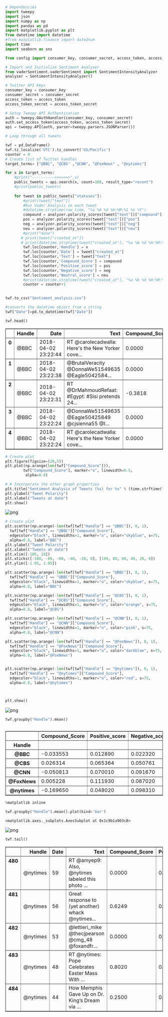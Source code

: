 

```python
# Dependencies
import tweepy
import json
import numpy as np
import pandas as pd
import matplotlib.pyplot as plt
from datetime import datetime
#from matplotlib.finance import date2num
import time
import seaborn as sns

from config import consumer_key, consumer_secret, access_token, access_token_secret
```


```python
# Import and Initialize Sentiment Analyzer
from vaderSentiment.vaderSentiment import SentimentIntensityAnalyzer
analyzer = SentimentIntensityAnalyzer()
```


```python
# Twitter API Keys
consumer_key = consumer_key
consumer_secret = consumer_secret
access_token = access_token
access_token_secret = access_token_secret
```


```python
# Setup Tweepy API Authentication
auth = tweepy.OAuthHandler(consumer_key, consumer_secret)
auth.set_access_token(access_token, access_token_secret)
api = tweepy.API(auth, parser=tweepy.parsers.JSONParser())
```


```python
# Loop through all tweets

twf = pd.DataFrame()
twf.tz_localize('UTC').tz_convert('US/Pacific')
counter = 0
# Create list of Twitter handles
target_terms= ["@BBC", "@CBS" ,"@CNN", "@FoxNews" , "@nytimes"]

for x in target_terms:    
    #print("---------->>>>>>>",x)  
    public_tweets = api.search(x, count=100, result_type="recent")
    #print(public_tweets)
    
    for tweet in public_tweets["statuses"]:
        #print(tweet["text"])
        #Run Vader Analysis on each tweet
        #datetime.strptime(raw_time, "%a %b %d %H:%M:%S %z %Y")
        compound = analyzer.polarity_scores(tweet["text"])["compound"]
        pos = analyzer.polarity_scores(tweet["text"])["pos"]
        neg = analyzer.polarity_scores(tweet["text"])["neg"]
        neu = analyzer.polarity_scores(tweet["text"])["neu"]
        #print("done")
       # print(tweet["created_at"])
       # print(datetime.strptime(tweet["created_at"], "%a %b %d %H:%M:%S %z %Y").strftime('%m/%d/%Y %H:%M:%S'))
        twf.loc[counter,'Handle'] = x
        twf.loc[counter,'Date'] = tweet["created_at"]
        twf.loc[counter,'Text'] = tweet["text"]
        twf.loc[counter,'Compound_Score'] = compound
        twf.loc[counter,'Positive_score'] = pos
        twf.loc[counter,'Negative_score'] = neg
        twf.loc[counter,'Neutral_score'] = neu
        #print(datetime.strptime(tweet["created_at"], "%a %b %d %H:%M:%S %z %Y"))
        counter = counter+1  

        
twf.to_csv("Sentiment_analysis.csv")

#converts the datetime object from a string
twf["Date"]=pd.to_datetime(twf["Date"])

twf.head() 

```




<div>
<style>
    .dataframe thead tr:only-child th {
        text-align: right;
    }

    .dataframe thead th {
        text-align: left;
    }

    .dataframe tbody tr th {
        vertical-align: top;
    }
</style>
<table border="1" class="dataframe">
  <thead>
    <tr style="text-align: right;">
      <th></th>
      <th>Handle</th>
      <th>Date</th>
      <th>Text</th>
      <th>Compound_Score</th>
      <th>Positive_score</th>
      <th>Negative_score</th>
      <th>Neutral_score</th>
    </tr>
  </thead>
  <tbody>
    <tr>
      <th>0</th>
      <td>@BBC</td>
      <td>2018-04-02 23:22:44</td>
      <td>RT @carolecadwalla: Here's the New Yorker cove...</td>
      <td>0.0000</td>
      <td>0.0</td>
      <td>0.000</td>
      <td>1.000</td>
    </tr>
    <tr>
      <th>1</th>
      <td>@BBC</td>
      <td>2018-04-02 23:22:38</td>
      <td>@BrutalVeracity @DonnaWe51549635 @Eagle5042584...</td>
      <td>0.0000</td>
      <td>0.0</td>
      <td>0.000</td>
      <td>1.000</td>
    </tr>
    <tr>
      <th>2</th>
      <td>@BBC</td>
      <td>2018-04-02 23:22:31</td>
      <td>RT @DrMahmoudRefaat: #Egypt: #Sisi pretends 24...</td>
      <td>-0.3818</td>
      <td>0.0</td>
      <td>0.175</td>
      <td>0.825</td>
    </tr>
    <tr>
      <th>3</th>
      <td>@BBC</td>
      <td>2018-04-02 23:22:24</td>
      <td>@DonnaWe51549635 @Eagle50425849 @cjsienna55 @I...</td>
      <td>0.0000</td>
      <td>0.0</td>
      <td>0.000</td>
      <td>1.000</td>
    </tr>
    <tr>
      <th>4</th>
      <td>@BBC</td>
      <td>2018-04-02 23:22:24</td>
      <td>RT @carolecadwalla: Here's the New Yorker cove...</td>
      <td>0.0000</td>
      <td>0.0</td>
      <td>0.000</td>
      <td>1.000</td>
    </tr>
  </tbody>
</table>
</div>




```python
# Create plot
plt.figure(figsize=(20,5))
plt.plot(np.arange(len(twf["Compound_Score"])),
        twf["Compound_Score"], marker="o", linewidth=0.5,
         alpha=0.8)

# # Incorporate the other graph properties
plt.title("Sentiment Analysis of Tweets (%s) for %s" % (time.strftime("%x"), target_terms))
plt.ylabel("Tweet Polarity")
plt.xlabel("Tweets at date")
plt.show()
```


![png](output_5_0.png)



```python
# Create plot
plt.scatter(np.arange(-len(twf[twf["Handle"] == "@BBC"]), 0, 1), 
  twf[twf["Handle"] == "@BBC"]["Compound_Score"],
  edgecolor="black", linewidths=1, marker="o", color="skyblue", s=75,
  alpha=0.8, label="BBC")
plt.ylabel("Tweet Polarity")
plt.xlabel("Tweets at date")
plt.xlim([-105, 10])
plt.xticks([-100, -80, -60, -40, -20, 0], [100, 80, 60, 40, 20, 0])
plt.ylim([-1.05, 1.05])

plt.scatter(np.arange(-len(twf[twf["Handle"] == "@BBC"]), 0, 1), 
  twf[twf["Handle"] == "@BBC"]["Compound_Score"],
  edgecolor="black", linewidths=1, marker="o", color="skyblue", s=75,
  alpha=0.8, label="BBC")

plt.scatter(np.arange(-len(twf[twf["Handle"] == "@CBS"]), 0, 1), 
  twf[twf["Handle"] == "@CBS"]["Compound_Score"],
  edgecolor="black", linewidths=1, marker="o", color="orange", s=75,
  alpha=0.8, label="@CBS")

plt.scatter(np.arange(-len(twf[twf["Handle"] == "@CNN"]), 0, 1), 
  twf[twf["Handle"] == "@CNN"]["Compound_Score"],
  edgecolor="black", linewidths=1, marker="o", color="pink", s=75,
  alpha=0.8, label="@CNN")

plt.scatter(np.arange(-len(twf[twf["Handle"] == "@FoxNews"]), 0, 1), 
  twf[twf["Handle"] == "@FoxNews"]["Compound_Score"],
  edgecolor="black", linewidths=1, marker="o", color="darkblue", s=75,
  alpha=0.8, label="@FoxNews")


plt.scatter(np.arange(-len(twf[twf["Handle"] == "@nytimes"]), 0, 1), 
  twf[twf["Handle"] == "@nytimes"]["Compound_Score"],
  edgecolor="black", linewidths=1, marker="o", color="red", s=75,
  alpha=0.8, label="@nytimes")



plt.show()
```


![png](output_6_0.png)



```python
twf.groupby("Handle").mean()



```




<div>
<style>
    .dataframe thead tr:only-child th {
        text-align: right;
    }

    .dataframe thead th {
        text-align: left;
    }

    .dataframe tbody tr th {
        vertical-align: top;
    }
</style>
<table border="1" class="dataframe">
  <thead>
    <tr style="text-align: right;">
      <th></th>
      <th>Compound_Score</th>
      <th>Positive_score</th>
      <th>Negative_score</th>
      <th>Neutral_score</th>
    </tr>
    <tr>
      <th>Handle</th>
      <th></th>
      <th></th>
      <th></th>
      <th></th>
    </tr>
  </thead>
  <tbody>
    <tr>
      <th>@BBC</th>
      <td>-0.033553</td>
      <td>0.012890</td>
      <td>0.022320</td>
      <td>0.964800</td>
    </tr>
    <tr>
      <th>@CBS</th>
      <td>0.026314</td>
      <td>0.065364</td>
      <td>0.050761</td>
      <td>0.883875</td>
    </tr>
    <tr>
      <th>@CNN</th>
      <td>-0.050813</td>
      <td>0.070010</td>
      <td>0.091670</td>
      <td>0.838310</td>
    </tr>
    <tr>
      <th>@FoxNews</th>
      <td>0.005228</td>
      <td>0.111930</td>
      <td>0.087020</td>
      <td>0.801040</td>
    </tr>
    <tr>
      <th>@nytimes</th>
      <td>-0.169650</td>
      <td>0.048020</td>
      <td>0.098310</td>
      <td>0.853660</td>
    </tr>
  </tbody>
</table>
</div>




```python
%matplotlib inline

```


```python
twf.groupby("Handle").mean().plot(kind='bar')
```




    <matplotlib.axes._subplots.AxesSubplot at 0x1c9b1a903c8>




![png](output_9_1.png)



```python
twf.tail()

```




<div>
<style>
    .dataframe thead tr:only-child th {
        text-align: right;
    }

    .dataframe thead th {
        text-align: left;
    }

    .dataframe tbody tr th {
        vertical-align: top;
    }
</style>
<table border="1" class="dataframe">
  <thead>
    <tr style="text-align: right;">
      <th></th>
      <th>Handle</th>
      <th>Date</th>
      <th>Text</th>
      <th>Compound_Score</th>
      <th>Positive_score</th>
      <th>Negative_score</th>
      <th>Neutral_score</th>
    </tr>
  </thead>
  <tbody>
    <tr>
      <th>480</th>
      <td>@nytimes</td>
      <td>59</td>
      <td>RT @amyep9: Also, @nytimes labeled this photo ...</td>
      <td>0.0000</td>
      <td>0.000</td>
      <td>0.0</td>
      <td>1.000</td>
    </tr>
    <tr>
      <th>481</th>
      <td>@nytimes</td>
      <td>56</td>
      <td>Great response to (yet another) whack @nytimes...</td>
      <td>0.6249</td>
      <td>0.272</td>
      <td>0.0</td>
      <td>0.728</td>
    </tr>
    <tr>
      <th>482</th>
      <td>@nytimes</td>
      <td>53</td>
      <td>@lettieri_mike @thecjpearson @cmg_48 @foxandfr...</td>
      <td>0.0000</td>
      <td>0.000</td>
      <td>0.0</td>
      <td>1.000</td>
    </tr>
    <tr>
      <th>483</th>
      <td>@nytimes</td>
      <td>48</td>
      <td>RT @nytimes: Pope Celebrates Easter Mass With ...</td>
      <td>0.8020</td>
      <td>0.340</td>
      <td>0.0</td>
      <td>0.660</td>
    </tr>
    <tr>
      <th>484</th>
      <td>@nytimes</td>
      <td>44</td>
      <td>How Memphis Gave Up on Dr. King’s Dream   via ...</td>
      <td>0.2500</td>
      <td>0.167</td>
      <td>0.0</td>
      <td>0.833</td>
    </tr>
  </tbody>
</table>
</div>


